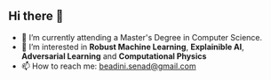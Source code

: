 ## Hi there 👋


- 🔭 I’m currently attending a Master's Degree in Computer Science.
- 🌱 I’m interested in **Robust Machine Learning**, **Explainible AI**, **Adversarial Learning** and **Computational Physics**
- 📫 How to reach me: beadini.senad@gmail.com

